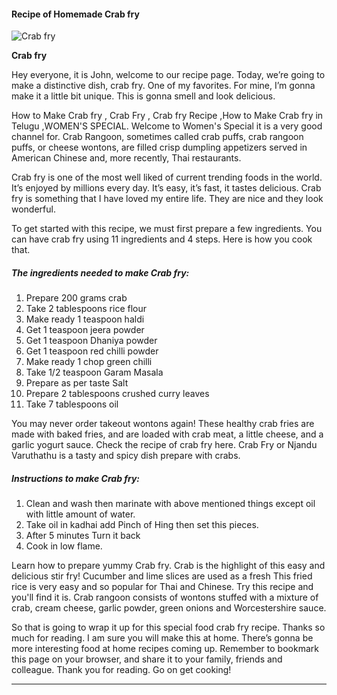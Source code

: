             

#### Recipe of Homemade Crab fry

![Crab fry](https://img-global.cpcdn.com/recipes/2632a0df18545217/751x532cq70/crab-fry-recipe-main-photo.jpg)

**Crab fry**

Hey everyone, it is John, welcome to our recipe page. Today, we’re going to make a distinctive dish, crab fry. One of my favorites. For mine, I’m gonna make it a little bit unique. This is gonna smell and look delicious.

How to Make Crab fry , Crab Fry , Crab fry Recipe ,How to Make Crab fry in Telugu ,WOMEN'S SPECIAL. Welcome to Women's Special it is a very good channel for. Crab Rangoon, sometimes called crab puffs, crab rangoon puffs, or cheese wontons, are filled crisp dumpling appetizers served in American Chinese and, more recently, Thai restaurants.

Crab fry is one of the most well liked of current trending foods in the world. It’s enjoyed by millions every day. It’s easy, it’s fast, it tastes delicious. Crab fry is something that I have loved my entire life. They are nice and they look wonderful.

To get started with this recipe, we must first prepare a few ingredients. You can have crab fry using 11 ingredients and 4 steps. Here is how you cook that.

##### The ingredients needed to make Crab fry:

1.  Prepare 200 grams crab
2.  Take 2 tablespoons rice flour
3.  Make ready 1 teaspoon haldi
4.  Get 1 teaspoon jeera powder
5.  Get 1 teaspoon Dhaniya powder
6.  Get 1 teaspoon red chilli powder
7.  Make ready 1 chop green chilli
8.  Take 1/2 teaspoon Garam Masala
9.  Prepare as per taste Salt
10.  Prepare 2 tablespoons crushed curry leaves
11.  Take 7 tablespoons oil

You may never order takeout wontons again! These healthy crab fries are made with baked fries, and are loaded with crab meat, a little cheese, and a garlic yogurt sauce. Check the recipe of crab fry here. Crab Fry or Njandu Varuthathu is a tasty and spicy dish prepare with crabs.

##### Instructions to make Crab fry:

1.  Clean and wash then marinate with above mentioned things except oil with little amount of water.
2.  Take oil in kadhai add Pinch of Hing then set this pieces.
3.  After 5 minutes Turn it back
4.  Cook in low flame.

Learn how to prepare yummy Crab fry. Crab is the highlight of this easy and delicious stir fry! Cucumber and lime slices are used as a fresh This fried rice is very easy and so popular for Thai and Chinese. Try this recipe and you'll find it is. Crab rangoon consists of wontons stuffed with a mixture of crab, cream cheese, garlic powder, green onions and Worcestershire sauce.

So that is going to wrap it up for this special food crab fry recipe. Thanks so much for reading. I am sure you will make this at home. There’s gonna be more interesting food at home recipes coming up. Remember to bookmark this page on your browser, and share it to your family, friends and colleague. Thank you for reading. Go on get cooking!

* * *